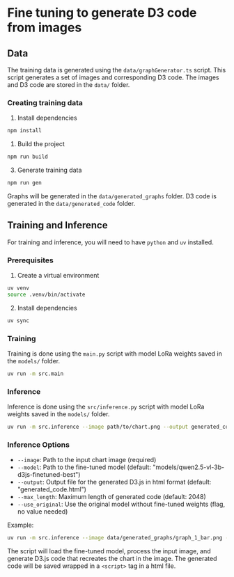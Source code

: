 # Fine tuning to generate D3 code from images

## Data

The training data is generated using the `data/graphGenerator.ts` script. This
script generates a set of images and corresponding D3 code. The images and D3
code are stored in the `data/` folder.

### Creating training data

1. Install dependencies

```bash
npm install
```

1. Build the project

```bash
npm run build
```

3. Generate training data

```bash
npm run gen
```

Graphs will be generated in the `data/generated_graphs` folder. D3 code is
generated in the `data/generated_code` folder.

## Training and Inference

For training and inference, you will need to have `python` and `uv` installed.

### Prerequisites

1. Create a virtual environment

```bash
uv venv
source .venv/bin/activate
```

2. Install dependencies

```bash
uv sync
```

### Training

Training is done using the `main.py` script with model LoRa weights saved in the
`models/` folder.

```bash
uv run -m src.main
```

### Inference

Inference is done using the `src/inference.py` script with model LoRa weights
saved in the `models/` folder.

```bash
uv run -m src.inference --image path/to/chart.png --output generated_code.html
```

### Inference Options

- `--image`: Path to the input chart image (required)
- `--model`: Path to the fine-tuned model (default:
  "models/qwen2.5-vl-3b-d3js-finetuned-best")
- `--output`: Output file for the generated D3.js in html format (default:
  "generated_code.html")
- `--max_length`: Maximum length of generated code (default: 2048)
- `--use_original`: Use the original model without fine-tuned weights (flag, no
  value needed)

Example:

```bash
uv run -m src.inference --image data/generated_graphs/graph_1_bar.png --output my_d3_code.html
```

The script will load the fine-tuned model, process the input image, and generate
D3.js code that recreates the chart in the image. The generated code will be
saved wrapped in a `<script>` tag in a html file.
